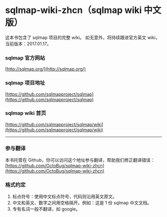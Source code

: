 # sqlmap-wiki-zhcn（sqlmap wiki 中文版）

这本书包含了 sqlmap 项目的完整 wiki。
如无意外，将持续跟进官方英文 wiki，当前版本：2017.01.17。

### sqlmap 官方网站

[http://sqlmap.org/](http://sqlmap.org/)

### sqlmap 项目地址

[https://github.com/sqlmapproject/sqlmap](https://github.com/sqlmapproject/sqlmap)

### sqlmap wiki 首页

[https://github.com/sqlmapproject/sqlmap/wiki](https://github.com/sqlmapproject/sqlmap/wiki)

---

### 参与翻译

本书托管在 Github，你可以访问这个地址参与翻译，帮助我们修正翻译错误：  
[https://github.com/OctoBug/sqlmap-wiki-zhcn](https://github.com/OctoBug/sqlmap-wiki-zhcn)

### 格式约定

1. 标点符号：使用中文标点符号，代码则沿用英文原文。
2. 中文和英文、数字之间用空格隔开。例如：这是 1 份 sqlmap 中文文档。
3. 专有名词一般不翻译，如 google。
